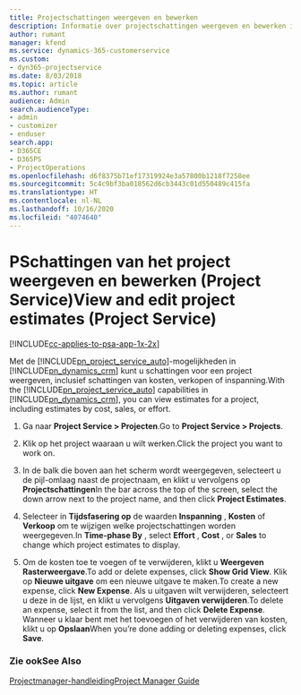 ```yaml
---
title: Projectschattingen weergeven en bewerken
description: Informatie over projectschattingen weergeven en bewerken in Project Service
author: rumant
manager: kfend
ms.service: dynamics-365-customerservice
ms.custom:
- dyn365-projectservice
ms.date: 8/03/2018
ms.topic: article
ms.author: rumant
audience: Admin
search.audienceType:
- admin
- customizer
- enduser
search.app:
- D365CE
- D365PS
- ProjectOperations
ms.openlocfilehash: d6f8375b71ef17319924e3a57800b1218f7258ee
ms.sourcegitcommit: 5c4c9bf3ba018562d6cb3443c01d550489c415fa
ms.translationtype: HT
ms.contentlocale: nl-NL
ms.lasthandoff: 10/16/2020
ms.locfileid: "4074640"
---
```

# <a name="view-and-edit-project-estimates-project-service"></a><span data-ttu-id="f9613-103">PSchattingen van het project weergeven en bewerken (Project Service)</span><span class="sxs-lookup"><span data-stu-id="f9613-103">View and edit project estimates (Project Service)</span></span>

[!INCLUDE[cc-applies-to-psa-app-1x-2x](../includes/cc-applies-to-psa-app-1x-2x.md)]

<span data-ttu-id="f9613-104">Met de [!INCLUDE[pn_project_service_auto](../includes/pn-project-service-auto.md)]-mogelijkheden in [!INCLUDE[pn_dynamics_crm](../includes/pn-dynamics-crm.md)] kunt u schattingen voor een project weergeven, inclusief schattingen van kosten, verkopen of inspanning.</span><span class="sxs-lookup"><span data-stu-id="f9613-104">With the [!INCLUDE[pn_project_service_auto](../includes/pn-project-service-auto.md)] capabilities in [!INCLUDE[pn_dynamics_crm](../includes/pn-dynamics-crm.md)], you can view estimates for a project, including estimates by cost, sales, or effort.</span></span>  
  
1.  <span data-ttu-id="f9613-105">Ga naar **Project Service > Projecten**.</span><span class="sxs-lookup"><span data-stu-id="f9613-105">Go to **Project Service > Projects**.</span></span>  
  
2.  <span data-ttu-id="f9613-106">Klik op het project waaraan u wilt werken.</span><span class="sxs-lookup"><span data-stu-id="f9613-106">Click the project you want to work on.</span></span>  
  
3.  <span data-ttu-id="f9613-107">In de balk die boven aan het scherm wordt weergegeven, selecteert u de pijl-omlaag naast de projectnaam, en klikt u vervolgens op **Projectschattingen**</span><span class="sxs-lookup"><span data-stu-id="f9613-107">In the bar across the top of the screen, select the down arrow next to the project name, and then click **Project Estimates**.</span></span>  
  
4.  <span data-ttu-id="f9613-108">Selecteer in **Tijdsfasering op** de waarden **Inspanning** , **Kosten** of **Verkoop** om te wijzigen welke projectschattingen worden weergegeven.</span><span class="sxs-lookup"><span data-stu-id="f9613-108">In **Time-phase By** , select **Effort** , **Cost** , or **Sales** to change which project estimates to display.</span></span>  
  
5.  <span data-ttu-id="f9613-109">Om de kosten toe te voegen of te verwijderen, klikt u **Weergeven Rasterweergave**.</span><span class="sxs-lookup"><span data-stu-id="f9613-109">To add or delete expenses, click **Show Grid View**.</span></span> <span data-ttu-id="f9613-110">Klik op **Nieuwe uitgave** om een nieuwe uitgave te maken.</span><span class="sxs-lookup"><span data-stu-id="f9613-110">To create a new expense, click **New Expense**.</span></span> <span data-ttu-id="f9613-111">Als u uitgaven wilt verwijderen, selecteert u deze in de lijst, en klikt u vervolgens **Uitgaven verwijderen**.</span><span class="sxs-lookup"><span data-stu-id="f9613-111">To delete an expense, select it from the list, and then click **Delete Expense**.</span></span> <span data-ttu-id="f9613-112">Wanneer u klaar bent met het toevoegen of het verwijderen van kosten, klikt u op **Opslaan**</span><span class="sxs-lookup"><span data-stu-id="f9613-112">When you’re done adding or deleting expenses, click **Save**.</span></span>  
  
### <a name="see-also"></a><span data-ttu-id="f9613-113">Zie ook</span><span class="sxs-lookup"><span data-stu-id="f9613-113">See Also</span></span>  
 [<span data-ttu-id="f9613-114">Projectmanager-handleiding</span><span class="sxs-lookup"><span data-stu-id="f9613-114">Project Manager Guide</span></span>](../psa/project-manager-guide.md)
